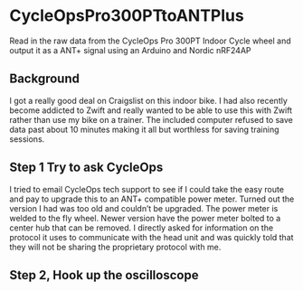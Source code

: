 # CycleOpsPro300PTtoANTPlus
Read in the raw data from the CycleOps Pro 300PT Indoor Cycle wheel and output it as a ANT+ signal using an Arduino and Nordic nRF24AP

## Background
I got a really good deal on Craigslist on this indoor bike. I had also recently become addicted to Zwift and really wanted to be able to use this with Zwift rather than use my bike on a trainer. The included computer refused to save data past about 10 minutes making it all but worthless for saving training sessions. 

## Step 1 Try to ask CycleOps
I tried to email CycleOps tech support to see if I could take the easy route and pay to upgrade this to an ANT+ compatible power meter. Turned out the version I had was too old and couldn’t be upgraded. The power meter is welded to the fly wheel. Newer version have the power meter bolted to a center hub that can be removed. I directly asked for information on the protocol it uses to communicate with the head unit and was quickly told that they will not be sharing the proprietary protocol with me. 

## Step 2, Hook up the oscilloscope
